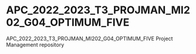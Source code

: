 # APC_2022_2023_T3_PROJMAN_MI202_G04_OPTIMUM_FIVE
APC_2022_2023_T3_PROJMAN_MI202_G04_OPTIMUM_FIVE Project Management repository
